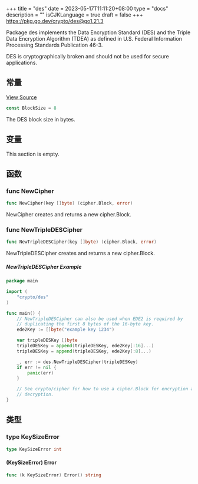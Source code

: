 +++
title = "des"
date = 2023-05-17T11:11:20+08:00
type = "docs"
description = ""
isCJKLanguage = true
draft = false
+++
https://pkg.go.dev/crypto/des@go1.21.3

Package des implements the Data Encryption Standard (DES) and the Triple Data Encryption Algorithm (TDEA) as defined in U.S. Federal Information Processing Standards Publication 46-3.

DES is cryptographically broken and should not be used for secure applications.

## 常量 

[View Source](https://cs.opensource.google/go/go/+/go1.20.1:src/crypto/des/cipher.go;l=15)

``` go
const BlockSize = 8
```

The DES block size in bytes.

## 变量

This section is empty.

## 函数

### func NewCipher 

``` go
func NewCipher(key []byte) (cipher.Block, error)
```

NewCipher creates and returns a new cipher.Block.

### func NewTripleDESCipher 

``` go
func NewTripleDESCipher(key []byte) (cipher.Block, error)
```

NewTripleDESCipher creates and returns a new cipher.Block.

##### NewTripleDESCipher Example

```go
package main

import (
	"crypto/des"
)

func main() {
	// NewTripleDESCipher can also be used when EDE2 is required by
	// duplicating the first 8 bytes of the 16-byte key.
	ede2Key := []byte("example key 1234")

	var tripleDESKey []byte
	tripleDESKey = append(tripleDESKey, ede2Key[:16]...)
	tripleDESKey = append(tripleDESKey, ede2Key[:8]...)

	_, err := des.NewTripleDESCipher(tripleDESKey)
	if err != nil {
		panic(err)
	}

	// See crypto/cipher for how to use a cipher.Block for encryption and
	// decryption.
}

```



## 类型

### type KeySizeError 

``` go
type KeySizeError int
```

#### (KeySizeError) Error 

``` go
func (k KeySizeError) Error() string
```